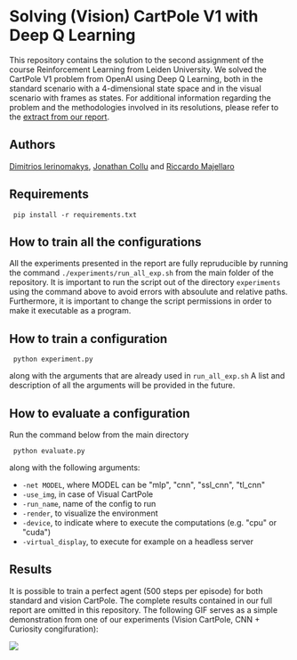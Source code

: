 # Solving (Vision) CartPole V1 with Deep Q Learning
This repository contains the solution to the second assignment of the course Reinforcement Learning from Leiden University. We solved the CartPole V1 problem from OpenAI using Deep Q Learning, both in the standard scenario with a 4-dimensional state space and in the visual scenario with frames as states. For additional information regarding the problem and the methodologies involved in its resolutions, please refer to the <a href=https://github.com/riccardomajellaro/DeepQLearning/blob/main/report_extract.pdf>extract from our report<a/>.

## Authors
<a href="https://github.com/OhGreat">Dimitrios Ierinomakys</a>, <a href="https://github.com/JonathanCollu">Jonathan Collu</a> and <a href="https://github.com/riccardomajellaro">Riccardo Majellaro</a>

## Requirements
 
```
 pip install -r requirements.txt
```

## How to train all the configurations

All the experiments presented in the report are fully repruducible by running the command
`./experiments/run_all_exp.sh` from the main folder of the repository. It is important to run the script out of the directory `experiments` using the command above to avoid errors with absoulute and relative paths. 
Furthermore, it is important to change the script permissions in order to make it executable as a program.

## How to train a configuration
```
 python experiment.py
```
along with the arguments that are already used in `run_all_exp.sh`
A list and description of all the arguments will be provided in the future.

## How to evaluate a configuration
Run the command below from the main directory
```
 python evaluate.py
```
along with the following arguments:
- `-net MODEL`, where MODEL can be "mlp", "cnn", "ssl_cnn", "tl_cnn"
- `-use_img`, in case of Visual CartPole
- `-run_name`, name of the config to run
- `-render`, to visualize the environment
- `-device`, to indicate where to execute the computations (e.g. "cpu" or "cuda")
- `-virtual_display`, to execute for example on a headless server

## Results
It is possible to train a perfect agent (500 steps per episode) for both standard and vision CartPole. The complete results contained in our full report are omitted in this repository. The following GIF serves as a simple demonstration from one of our experiments (Vision CartPole, CNN + Curiosity congifuration):

 ![](https://github.com/riccardomajellaro/DeepQLearning/blob/main/readme_files/cartpole_solved_expampl.gif)
